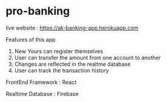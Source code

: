 # pro-banking

live website : 
https://ak-banking-app.herokuapp.com

Features of this app
1) New Yours can register themselves
2) User can transfer the amount from one account to another
3) Changes are reflected in the realtme database 
4) User can track the transaction history



FrontEnd Framework : React


Realtime Database : Firebase
